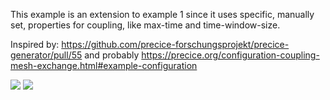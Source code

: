 This example is an extension to example 1 since it uses specific, manually set, properties for coupling, like max-time and time-window-size.

Inspired by: https://github.com/precice-forschungsprojekt/precice-generator/pull/55 and probably https://precice.org/configuration-coupling-mesh-exchange.html#example-configuration

![](config_graph.png)
![](image.png)
